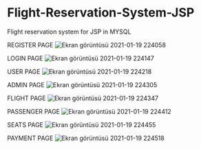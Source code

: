 # Flight-Reservation-System-JSP
 Flight reservation system for JSP in MYSQL

REGISTER PAGE
![Ekran görüntüsü 2021-01-19 224058](https://user-images.githubusercontent.com/53579912/105086668-662b8380-5aaa-11eb-9ed0-cfb7e2ad58f5.jpg)

LOGIN PAGE
![Ekran görüntüsü 2021-01-19 224147](https://user-images.githubusercontent.com/53579912/105086865-b1459680-5aaa-11eb-9fd6-0f001e7cae9e.jpg)

USER PAGE
![Ekran görüntüsü 2021-01-19 224218](https://user-images.githubusercontent.com/53579912/105086875-b3a7f080-5aaa-11eb-942f-b3ec09e466bd.jpg)

ADMIN PAGE
![Ekran görüntüsü 2021-01-19 224305](https://user-images.githubusercontent.com/53579912/105086894-b9053b00-5aaa-11eb-8419-9d45aa820720.jpg)

FLIGHT PAGE
![Ekran görüntüsü 2021-01-19 224347](https://user-images.githubusercontent.com/53579912/105086916-c5899380-5aaa-11eb-8ece-453e11e70dd8.jpg)

PASSENGER PAGE
![Ekran görüntüsü 2021-01-19 224412](https://user-images.githubusercontent.com/53579912/105086935-ca4e4780-5aaa-11eb-929f-4e3e9b953de5.jpg)

SEATS PAGE
![Ekran görüntüsü 2021-01-19 224455](https://user-images.githubusercontent.com/53579912/105086972-d5a17300-5aaa-11eb-9788-988d574fd4db.jpg)

PAYMENT PAGE
![Ekran görüntüsü 2021-01-19 224518](https://user-images.githubusercontent.com/53579912/105086982-da662700-5aaa-11eb-9ba9-671739aa4e15.jpg)
